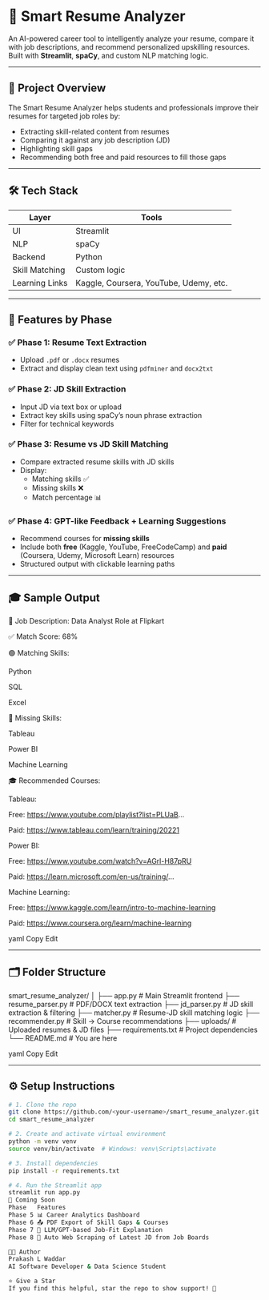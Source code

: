 # 🧠 Smart Resume Analyzer

An AI-powered career tool to intelligently analyze your resume, compare it with job descriptions, and recommend personalized upskilling resources. Built with **Streamlit**, **spaCy**, and custom NLP matching logic.

---

## 📌 Project Overview

The Smart Resume Analyzer helps students and professionals improve their resumes for targeted job roles by:
- Extracting skill-related content from resumes
- Comparing it against any job description (JD)
- Highlighting skill gaps
- Recommending both free and paid resources to fill those gaps

---

## 🛠️ Tech Stack

| Layer | Tools |
|-------|-------|
| UI | Streamlit |
| NLP | spaCy |
| Backend | Python |
| Skill Matching | Custom logic |
| Learning Links | Kaggle, Coursera, YouTube, Udemy, etc. |

---

## 🚀 Features by Phase

### ✅ Phase 1: Resume Text Extraction
- Upload `.pdf` or `.docx` resumes
- Extract and display clean text using `pdfminer` and `docx2txt`

### ✅ Phase 2: JD Skill Extraction
- Input JD via text box or upload
- Extract key skills using spaCy’s noun phrase extraction
- Filter for technical keywords

### ✅ Phase 3: Resume vs JD Skill Matching
- Compare extracted resume skills with JD skills
- Display:
  - Matching skills ✅
  - Missing skills ❌
  - Match percentage 📊

### ✅ Phase 4: GPT-like Feedback + Learning Suggestions
- Recommend courses for **missing skills**
- Include both **free** (Kaggle, YouTube, FreeCodeCamp) and **paid** (Coursera, Udemy, Microsoft Learn) resources
- Structured output with clickable learning paths

---

## 🎓 Sample Output

🧾 Job Description: Data Analyst Role at Flipkart

✅ Match Score: 68%

🟢 Matching Skills:

Python

SQL

Excel

🔴 Missing Skills:

Tableau

Power BI

Machine Learning

🎓 Recommended Courses:

Tableau:

Free: https://www.youtube.com/playlist?list=PLUaB...

Paid: https://www.tableau.com/learn/training/20221

Power BI:

Free: https://www.youtube.com/watch?v=AGrl-H87pRU

Paid: https://learn.microsoft.com/en-us/training/...

Machine Learning:

Free: https://www.kaggle.com/learn/intro-to-machine-learning

Paid: https://www.coursera.org/learn/machine-learning

yaml
Copy
Edit

---

## 🗂️ Folder Structure

smart_resume_analyzer/
│
├── app.py # Main Streamlit frontend
├── resume_parser.py # PDF/DOCX text extraction
├── jd_parser.py # JD skill extraction & filtering
├── matcher.py # Resume-JD skill matching logic
├── recommender.py # Skill → Course recommendations
├── uploads/ # Uploaded resumes & JD files
├── requirements.txt # Project dependencies
└── README.md # You are here

yaml
Copy
Edit

---

## ⚙️ Setup Instructions

```bash
# 1. Clone the repo
git clone https://github.com/<your-username>/smart_resume_analyzer.git
cd smart_resume_analyzer

# 2. Create and activate virtual environment
python -m venv venv
source venv/bin/activate  # Windows: venv\Scripts\activate

# 3. Install dependencies
pip install -r requirements.txt

# 4. Run the Streamlit app
streamlit run app.py
🧩 Coming Soon
Phase	Features
Phase 5	📊 Career Analytics Dashboard
Phase 6	📤 PDF Export of Skill Gaps & Courses
Phase 7	🧠 LLM/GPT-based Job-Fit Explanation
Phase 8	🔎 Auto Web Scraping of Latest JD from Job Boards

👨‍💻 Author
Prakash L Waddar
AI Software Developer & Data Science Student

⭐ Give a Star
If you find this helpful, star the repo to show support! 🌟